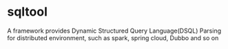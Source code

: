 # sqltool
A framework provides Dynamic Structured Query Language(DSQL) Parsing for distributed environment, such as spark, spring cloud, Dubbo and so on
